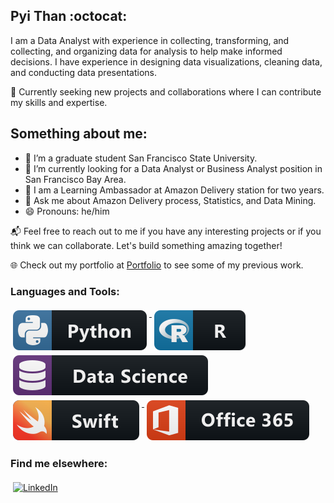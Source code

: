 ## Pyi Than :octocat:

I am a Data Analyst with experience in collecting, transforming, and collecting, and organizing data for analysis to help make informed decisions. I have experience in designing data visualizations, cleaning data, and conducting data presentations.

💼 Currently seeking new projects and collaborations where I can contribute my skills and expertise.

## Something about me:

- 🔭 I’m a graduate student San Francisco State University.
- 🌱 I’m currently looking for a Data Analyst or Business Analyst position in San Francisco Bay Area.
- 👯 I am a Learning Ambassador at Amazon Delivery station for two years.
- 💬 Ask me about Amazon Delivery process, Statistics, and Data Mining.
- 😄 Pronouns: he/him

📬 Feel free to reach out to me if you have any interesting projects or if you think we can collaborate. Let's build something amazing together!

🌐 Check out my portfolio at [Portfolio](https://github.com/PyiThan) to see some of my previous work.


### Languages and Tools:

<p align="left">

<!-- For more icons please follow  https://github.com/MikeCodesDotNET/ColoredBadges -->
  <a href="#">
    <img src="https://raw.githubusercontent.com/8bithemant/8bithemant/master/svg/dev/languages/python.svg" alt="python" style="vertical-align:top; margin:4px">
  </a>
  
  <a href="#">
    <img src="https://raw.githubusercontent.com/MikeCodesDotNET/ColoredBadges/master/svg/dev/languages/r.svg" alt="r" style="vertical-align:top; margin:4px">
  </a>
  
  
  <a href="#">
    <img src="https://raw.githubusercontent.com/8bithemant/8bithemant/master/svg/dev/misc/datascience.svg" alt="datascience" style="vertical-align:top; margin:4px">
  </a>

<a href="#">
    <img src="https://github.com/MikeCodesDotNET/ColoredBadges/blob/master/svg/dev/languages/swift.svg" alt="swift" style="vertical-align:top; margin:4px">
  </a>
  
  
  <a href="#">
    <img src="https://raw.githubusercontent.com/MikeCodesDotNET/ColoredBadges/master/svg/dev/services/office_365.svg" alt="office 365" style="vertical-align:top; margin:4px">
  </a>

</p>

### Find me elsewhere:

<p align="left">

  <a href="https://www.linkedin.com/in/pyi-moe-than/">
    <img src="https://raw.githubusercontent.com/MikeCodesDotNET/MikeCodesDotNET/a8abbf37441f3253f74ea255a47f289208d7568c/Resources/linkedIn.svg" alt="LinkedIn" style="vertical-align:top; margin:4px">
  </a>

</p>
